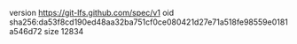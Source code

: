version https://git-lfs.github.com/spec/v1
oid sha256:da53f8cd190ed48aa32ba751cf0ce080421d27e71a518fe98559e0181a546d72
size 12834
